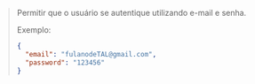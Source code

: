 > Permitir que o usuário se autentique utilizando e-mail e senha.
>
> Exemplo:
> ```JSON
>{
>   "email": "fulanodeTAL@gmail.com",
>	"password": "123456"
>}
>```
